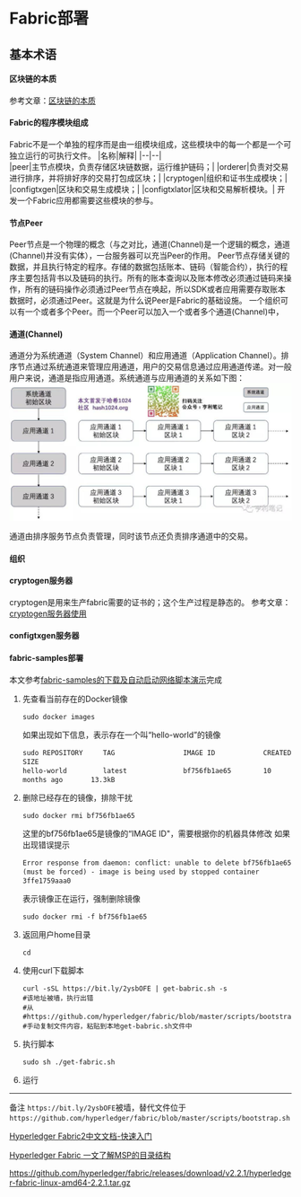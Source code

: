 # Fabric部署
## 基本术语
#### 区块链的本质
参考文章：[区块链的本质](http://www.ruanyifeng.com/blog/2017/12/blockchain-tutorial.html)
<!--TODO 有时间，自己重新组织一遍-->
#### Fabric的程序模块组成
Fabric不是一个单独的程序而是由一组模块组成，这些模块中的每一个都是一个可独立运行的可执行文件。
|名称|解释|
|--|--|   
|peer|主节点模块，负责存储区块链数据，运行维护链码；|
|orderer|负责对交易进行排序，并将排好序的交易打包成区块；|
|cryptogen|组织和证书生成模块；|
|configtxgen|区块和交易生成模块；|
|configtxlator|区块和交易解析模块。|
   开发一个Fabric应用都需要这些模块的参与。
#### 节点Peer
Peer节点是一个物理的概念（与之对比，通道(Channel)是一个逻辑的概念，通道(Channel)并没有实体），一台服务器可以充当Peer的作用。
 Peer节点存储关键的数据，并且执行特定的程序。存储的数据包括账本、链码（智能合约），执行的程序主要包括背书以及链码的执行。所有的账本查询以及账本修改必须通过链码来操作，所有的链码操作必须通过Peer节点在唤起，所以SDK或者应用需要存取账本数据时，必须通过Peer。这就是为什么说Peer是Fabric的基础设施。
一个组织可以有一个或者多个Peer。而一个Peer可以加入一个或者多个通道(Channel)中，
<!--TODO peer的猜测 一个peer节点需要一个docker-->
#### 通道(Channel)
通道分为系统通道（System Channel）和应用通道（Application Channel）。排序节点通过系统通道来管理应用通道，用户的交易信息通过应用通道传递。对一般用户来说，通道是指应用通道。系统通道与应用通道的关系如下图：
![avatar](img/通道.png) 
<!--TODO 发布时，修改图片地址-->
通道由排序服务节点负责管理，同时该节点还负责排序通道中的交易。
#### 组织
#### cryptogen服务器
cryptogen是用来生产fabric需要的证书的；这个生产过程是静态的。
参考文章：[cryptogen服务器使用](https://www.jianshu.com/p/9d031a0606b7)
#### configtxgen服务器

#### fabric-samples部署
本文参考[fabric-samples的下载及自动启动网络脚本演示](https://blog.csdn.net/qq_25870633/article/details/81113464)完成
1. 先查看当前存在的Docker镜像
   ```
   sudo docker images
   ```
   如果出现如下信息，表示存在一个叫“hello-world”的镜像
   ```
   sudo REPOSITORY     TAG                 IMAGE ID            CREATED             SIZE
   hello-world         latest              bf756fb1ae65        10 months ago       13.3kB
   ```
2. 删除已经存在的镜像，排除干扰
   ```
   sudo docker rmi bf756fb1ae65
   ```
   这里的bf756fb1ae65是镜像的“IMAGE ID"，需要根据你的机器具体修改
   如果出现错误提示
   ```
   Error response from daemon: conflict: unable to delete bf756fb1ae65 (must be forced) - image is being used by stopped container 3ffe1759aaa0
   ```
   表示镜像正在运行，强制删除镜像
   ```
   sudo docker rmi -f bf756fb1ae65
   ```
3. 返回用户home目录
   ```
   cd
   ```
4. 使用curl下载脚本
   ```
   curl -sSL https://bit.ly/2ysbOFE | get-babric.sh -s
   #该地址被墙，执行出错
   #从
   #https://github.com/hyperledger/fabric/blob/master/scripts/bootstrap.sh
   #手动复制文件内容，粘贴到本地get-babric.sh文件中
   ```
   
5. 执行脚本
   ```
   sudo sh ./get-fabric.sh
   ```
6. 运行




---
备注
`https://bit.ly/2ysbOFE`被墙，替代文件位于`https://github.com/hyperledger/fabric/blob/master/scripts/bootstrap.sh`


[Hyperledger Fabric2中文文档-快速入门](https://blog.csdn.net/zhanglingge/article/details/106717738)

[Hyperledger Fabric 一文了解MSP的目录结构](https://blog.csdn.net/zhanglingge/article/details/107484553)



https://github.com/hyperledger/fabric/releases/download/v2.2.1/hyperledger-fabric-linux-amd64-2.2.1.tar.gz